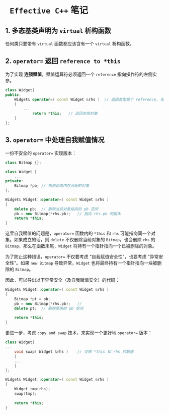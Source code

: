 # ` Effective C++` 笔记

## 1. 多态基类声明为 `virtual` 析构函数

任何类只要带有 `virtual` 函数都应该含有一个 `virtual` 析构函数。

## 2. `operator=` 返回 `reference to *this`

为了实现 **连锁赋值**，赋值运算符必须返回一个 `reference` 指向操作符的左侧实参。

```cpp
class Widget{
public:
    Widget& operator=( const Widget &rhs )	// 返回类型是个 reference, 指向当前对象。
    {
        ...
            return *this;	// 返回左侧对象
    }
};
```

## 3. `operator=` 中处理自我赋值情况

一份不安全的 `operator=` 实现版本：

```c++
class Bitmap {};

class Widget {
    ...
private:
    Bitmap *pb;	// 指向动态内存分配的对象
};

Widget& Widget::operator=( const Widget &rhs )
{
    delete pb;	// 删除当前对象指向的 pb 空间
    pb = new Bitmap(*rhs.pb);	// 指向 rhs.pb 的副本
    return *this;
}

```

这里自我赋值的问题是，`operator=` 函数内的 `*this` 和 `rhs` 可能指向同一个对象。如果成立的话，则 `delete` 不仅删除当前对象的 `Bitmap`，也会删除 `rhs` 的 `Bitmap`，那么在函数末尾，`Widget` 将持有一个指针指向一个已被删除的对象。

为了防止这种错误，`operator=` 不仅要考虑 "自我赋值安全性"，也要考虑 "异常安全性"。如果 `new Bitmap` 导致异常，`Widget` 也将最终持有一个指针指向一块被删除的 `Bitmap`。

因此，可以导出以下异常安全（及自我赋值安全）的代码：

```c++
Widget& Widget::operator=( const Widget &rhs )
{
	Bitmap *pt = pb;
	pb = new Bitmap(*rhs.pb);	// 
    delete pt;	// 删除原来的 pb 空间
    
    return *this;
}
```

更进一步，考虑 `copy and swap` 技术，来实现一个更好地 `operator=` 版本：

```cpp
class Widget{
...
	void swap( Widget &rhs )	// 交换 *this 和 rhs 的数据
	{
	...
	}
};

Widget& Widget::operator=( const Widget &rhs )
{
	Widget tmp(rhs);
    swap(tmp);
    
    return *this;
}

```

